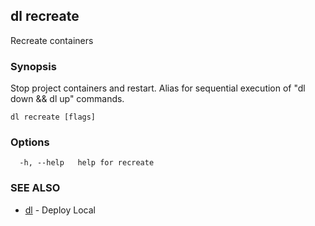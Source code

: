 ## dl recreate

Recreate containers

### Synopsis

Stop project containers and restart. Alias for sequential execution of "dl down && dl up" commands.

```
dl recreate [flags]
```

### Options

```
  -h, --help   help for recreate
```

### SEE ALSO

* [dl](dl.md)	 - Deploy Local

